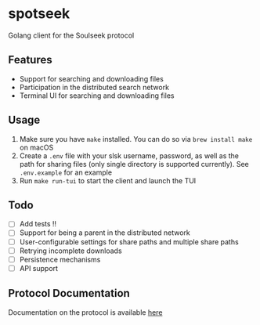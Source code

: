 # spotseek

Golang client for the Soulseek protocol

## Features

- Support for searching and downloading files
- Participation in the distributed search network
- Terminal UI for searching and downloading files

## Usage

1. Make sure you have `make` installed. You can do so via `brew install make` on macOS
2. Create a `.env` file with your slsk username, password, as well as the path for sharing files (only single directory is supported currently). See `.env.example` for an example
3. Run `make run-tui` to start the client and launch the TUI

## Todo

- [ ] Add tests !!
- [ ] Support for being a parent in the distributed network
- [ ] User-configurable settings for share paths and multiple share paths
- [ ] Retrying incomplete downloads
- [ ] Persistence mechanisms
- [ ] API support

## Protocol Documentation

Documentation on the protocol is available [here](https://nicotine-plus.org/doc/SLSKPROTOCOL.html)
